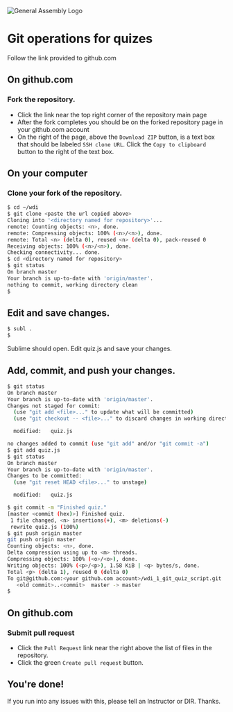 ![General Assembly Logo](http://i.imgur.com/ke8USTq.png)

# Git operations for quizes

Follow the link provided to github.com

## On github.com

### Fork the repository.

- Click the link near the top right corner of the repository main page
- After the fork completes you should be on the forked repository page in your github.com account
- On the right of the page, above the `Download ZIP` button, is a text box that should be labeled `SSH clone URL`. Click the `Copy to clipboard` button to the right of the text box.

## On your computer

### Clone your fork of the repository.

```bash
$ cd ~/wdi
$ git clone <paste the url copied above>
Cloning into '<directory named for repository>'...
remote: Counting objects: <n>, done.
remote: Compressing objects: 100% (<n>/<n>), done.
remote: Total <n> (delta 0), reused <n> (delta 0), pack-reused 0
Receiving objects: 100% (<n>/<n>), done.
Checking connectivity... done.
$ cd <directory named for repository>
$ git status
On branch master
Your branch is up-to-date with 'origin/master'.
nothing to commit, working directory clean
$
```

## Edit and save changes.

```bash
$ subl .
$
```

Sublime should open.  Edit quiz.js and save your changes.

## Add, commit, and push your changes.

```bash
$ git status
On branch master
Your branch is up-to-date with 'origin/master'.
Changes not staged for commit:
  (use "git add <file>..." to update what will be committed)
  (use "git checkout -- <file>..." to discard changes in working directory)

  modified:   quiz.js

no changes added to commit (use "git add" and/or "git commit -a")
$ git add quiz.js
$ git status
On branch master
Your branch is up-to-date with 'origin/master'.
Changes to be committed:
  (use "git reset HEAD <file>..." to unstage)

  modified:   quiz.js

$ git commit -m "Finished quiz."
[master <commit (hex)>] Finished quiz.
 1 file changed, <n> insertions(+), <m> deletions(-)
 rewrite quiz.js (100%)
$ git push origin master
git push origin master
Counting objects: <n>, done.
Delta compression using up to <m> threads.
Compressing objects: 100% (<o>/<o>), done.
Writing objects: 100% (<p>/<p>), 1.58 KiB | <q> bytes/s, done.
Total <p> (delta 1), reused 0 (delta 0)
To git@github.com:<your github.com account>/wdi_1_git_quiz_script.git
   <old commit>..<commit>  master -> master
$
```

## On github.com

### Submit pull request

- Click the `Pull Request` link near the right above the list of files in the repository.
- Click the green `Create pull request` button.


## You're done!

If you run into any issues with this, please tell an Instructor or DIR.  Thanks.


